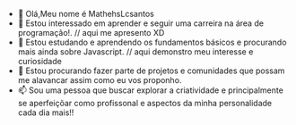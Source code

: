 - 👋 Olá,Meu nome é MathehsLcsantos
- 👀 Estou interessado em aprender e seguir uma carreira na área de programação!. // aqui me apresento XD
- 🌱 Estou estudando e aprendendo os fundamentos básicos e procurando mais ainda sobre Javascript. // aqui demonstro meu interesse e curiosidade
- 💞️ Estou procurando fazer parte de projetos e comunidades que possam me alavancar assim como eu vos proponho.
- 📫 Sou uma pessoa que buscar explorar a criatividade e principalmente se aperfeiçõar como profissonal e aspectos da minha personalidade cada dia mais!!

<!---
MathehsLcsantos7/MathehsLcsantos7 is a ✨ special ✨ repository because its `README.md` (this file) appears on your GitHub profile.
You can click the Preview link to take a look at your changes.
--->
